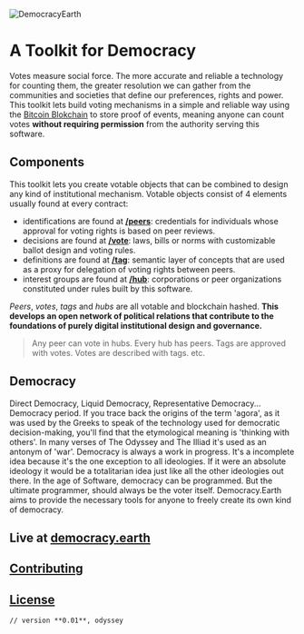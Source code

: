 ![DemocracyEarth](https://dl.dropboxusercontent.com/u/801018/democracy-earth-logo.png)

# A Toolkit for Democracy

Votes measure social force. The more accurate and reliable a technology for counting them, the greater resolution we can gather from the communities and societies that define our preferences, rights and power. This toolkit lets build voting mechanisms in a simple and reliable way using the [Bitcoin Blokchain](http://bitcoin.it) to store proof of events, meaning anyone can count votes **without requiring permission** from the authority serving this software.

## Components
This toolkit lets you create votable objects that can be combined to design any kind of institutional mechanism. Votable objects consist of 4 elements usually found at every contract:

* identifications are found at **[/peers](http://democracy.earth)**: credentials for individuals whose approval for voting rights is based on peer reviews.
* decisions are found at **[/vote](http://democracy.earth)**: laws, bills or norms with customizable ballot design and voting rules.
* definitions are found at  **[/tag](http://democracy.earth)**: semantic layer of concepts that are used as a proxy for delegation of voting rights between peers.
* interest groups are found at **[/hub](http://democracy.earth)**: corporations or peer organizations constituted under rules built by this software.

*Peers*, *votes*, *tags* and *hubs* are all votable and blockchain hashed. **This develops an open network of political relations that contribute to the foundations of purely digital institutional design and governance.**

> Any peer can vote in hubs.
> Every hub has peers.
> Tags are approved with votes.
> Votes are described with tags.
> etc.

## Democracy
Direct Democracy, Liquid Democracy, Representative Democracy... Democracy period. If you trace back the origins of the term 'agora', as it was used by the Greeks to speak of the technology used for democratic decision-making, you'll find that the etymological meaning is 'thinking with others'. In many verses of The Odyssey and The Illiad it's used as an antonym of 'war'. Democracy is always a work in progress. It's a incomplete idea because it's the one exception to all ideologies. If it were an absolute ideology it would be a totalitarian idea just like all the other ideologies out there. In the age of Software, democracy can be programmed. But the ultimate programmer, should always be the voter itself. Democracy.Earth aims to provide the necessary tools for anyone to freely create its own kind of democracy.

## Live at [democracy.earth](http://democracy.earth)

## [Contributing](CONTRIBUTING.md)

## [License](LICENSE.md)

``// version **0.01**, odyssey``
